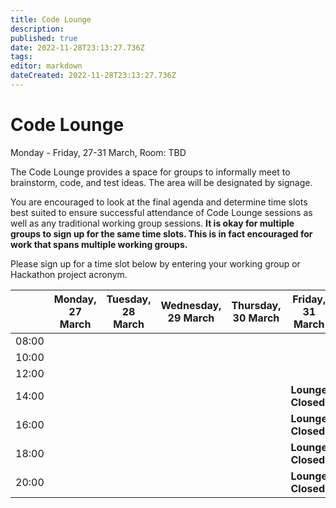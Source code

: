 ```yaml
---
title: Code Lounge
description: 
published: true
date: 2022-11-28T23:13:27.736Z
tags: 
editor: markdown
dateCreated: 2022-11-28T23:13:27.736Z
---
```


# Code Lounge
Monday - Friday, 27-31 March, Room: TBD

The Code Lounge provides a space for groups to informally meet to brainstorm, code, and test ideas. The area will be designated by signage. 

You are encouraged to look at the final agenda and determine time slots best suited to ensure successful attendance of Code Lounge sessions as well as any traditional working group sessions. **It is okay for multiple groups to sign up for the same time slots. This is in fact encouraged for work that spans multiple working groups.**

Please sign up for a time slot below by entering your working group or Hackathon project acronym.

|      |  Monday, 27 March | Tuesday, 28 March  | Wednesday, 29 March |  Thursday, 30 March | Friday, 31 March |  
|-------|------|------|------|------|------|
| 08:00 |      |      |      |      |      |
| 10:00 |      |      |      |      |      |
| 12:00 |      |      |      |      |      |     
| 14:00 |      |      |      |      | **Lounge Closed** |
| 16:00 |      |      |      |      | **Lounge Closed** |                         
| 18:00 |      |      |      |      | **Lounge Closed** |  
| 20:00 |      |      |      |      | **Lounge Closed** |
